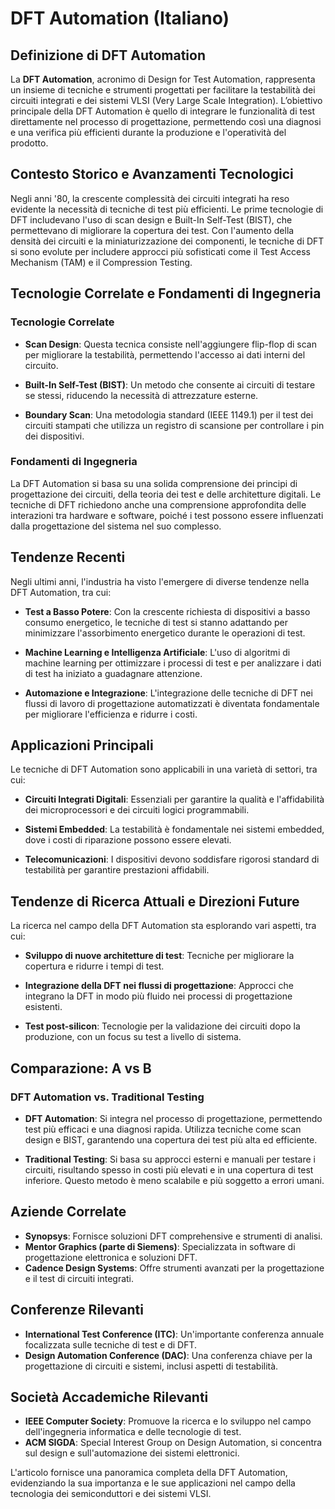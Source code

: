 # DFT Automation (Italiano)

## Definizione di DFT Automation

La **DFT Automation**, acronimo di Design for Test Automation, rappresenta un insieme di tecniche e strumenti progettati per facilitare la testabilità dei circuiti integrati e dei sistemi VLSI (Very Large Scale Integration). L’obiettivo principale della DFT Automation è quello di integrare le funzionalità di test direttamente nel processo di progettazione, permettendo così una diagnosi e una verifica più efficienti durante la produzione e l'operatività del prodotto.

## Contesto Storico e Avanzamenti Tecnologici

Negli anni '80, la crescente complessità dei circuiti integrati ha reso evidente la necessità di tecniche di test più efficienti. Le prime tecnologie di DFT includevano l'uso di scan design e Built-In Self-Test (BIST), che permettevano di migliorare la copertura dei test. Con l'aumento della densità dei circuiti e la miniaturizzazione dei componenti, le tecniche di DFT si sono evolute per includere approcci più sofisticati come il Test Access Mechanism (TAM) e il Compression Testing.

## Tecnologie Correlate e Fondamenti di Ingegneria

### Tecnologie Correlate

- **Scan Design**: Questa tecnica consiste nell'aggiungere flip-flop di scan per migliorare la testabilità, permettendo l'accesso ai dati interni del circuito.
  
- **Built-In Self-Test (BIST)**: Un metodo che consente ai circuiti di testare se stessi, riducendo la necessità di attrezzature esterne.

- **Boundary Scan**: Una metodologia standard (IEEE 1149.1) per il test dei circuiti stampati che utilizza un registro di scansione per controllare i pin dei dispositivi.

### Fondamenti di Ingegneria

La DFT Automation si basa su una solida comprensione dei principi di progettazione dei circuiti, della teoria dei test e delle architetture digitali. Le tecniche di DFT richiedono anche una comprensione approfondita delle interazioni tra hardware e software, poiché i test possono essere influenzati dalla progettazione del sistema nel suo complesso.

## Tendenze Recenti

Negli ultimi anni, l'industria ha visto l'emergere di diverse tendenze nella DFT Automation, tra cui:

- **Test a Basso Potere**: Con la crescente richiesta di dispositivi a basso consumo energetico, le tecniche di test si stanno adattando per minimizzare l'assorbimento energetico durante le operazioni di test.

- **Machine Learning e Intelligenza Artificiale**: L'uso di algoritmi di machine learning per ottimizzare i processi di test e per analizzare i dati di test ha iniziato a guadagnare attenzione.

- **Automazione e Integrazione**: L'integrazione delle tecniche di DFT nei flussi di lavoro di progettazione automatizzati è diventata fondamentale per migliorare l'efficienza e ridurre i costi.

## Applicazioni Principali

Le tecniche di DFT Automation sono applicabili in una varietà di settori, tra cui:

- **Circuiti Integrati Digitali**: Essenziali per garantire la qualità e l'affidabilità dei microprocessori e dei circuiti logici programmabili.

- **Sistemi Embedded**: La testabilità è fondamentale nei sistemi embedded, dove i costi di riparazione possono essere elevati.

- **Telecomunicazioni**: I dispositivi devono soddisfare rigorosi standard di testabilità per garantire prestazioni affidabili.

## Tendenze di Ricerca Attuali e Direzioni Future

La ricerca nel campo della DFT Automation sta esplorando vari aspetti, tra cui:

- **Sviluppo di nuove architetture di test**: Tecniche per migliorare la copertura e ridurre i tempi di test.

- **Integrazione della DFT nei flussi di progettazione**: Approcci che integrano la DFT in modo più fluido nei processi di progettazione esistenti.

- **Test post-silicon**: Tecnologie per la validazione dei circuiti dopo la produzione, con un focus su test a livello di sistema.

## Comparazione: A vs B

### DFT Automation vs. Traditional Testing

- **DFT Automation**: Si integra nel processo di progettazione, permettendo test più efficaci e una diagnosi rapida. Utilizza tecniche come scan design e BIST, garantendo una copertura dei test più alta ed efficiente.

- **Traditional Testing**: Si basa su approcci esterni e manuali per testare i circuiti, risultando spesso in costi più elevati e in una copertura di test inferiore. Questo metodo è meno scalabile e più soggetto a errori umani.

## Aziende Correlate

- **Synopsys**: Fornisce soluzioni DFT comprehensive e strumenti di analisi.
- **Mentor Graphics (parte di Siemens)**: Specializzata in software di progettazione elettronica e soluzioni DFT.
- **Cadence Design Systems**: Offre strumenti avanzati per la progettazione e il test di circuiti integrati.

## Conferenze Rilevanti

- **International Test Conference (ITC)**: Un'importante conferenza annuale focalizzata sulle tecniche di test e di DFT.
- **Design Automation Conference (DAC)**: Una conferenza chiave per la progettazione di circuiti e sistemi, inclusi aspetti di testabilità.

## Società Accademiche Rilevanti

- **IEEE Computer Society**: Promuove la ricerca e lo sviluppo nel campo dell'ingegneria informatica e delle tecnologie di test.
- **ACM SIGDA**: Special Interest Group on Design Automation, si concentra sul design e sull'automazione dei sistemi elettronici.

L'articolo fornisce una panoramica completa della DFT Automation, evidenziando la sua importanza e le sue applicazioni nel campo della tecnologia dei semiconduttori e dei sistemi VLSI.